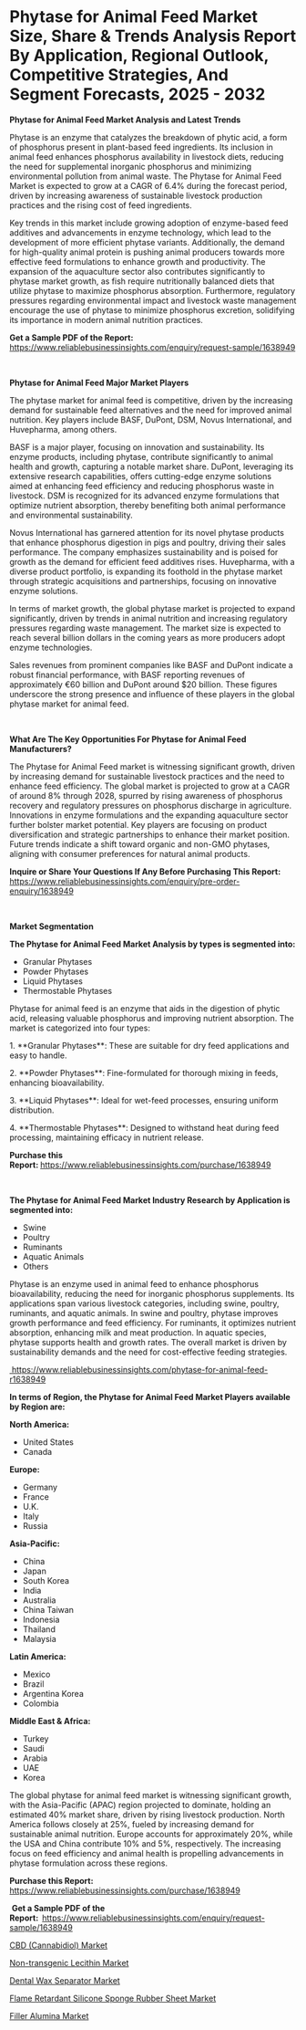 <p><h1>Phytase for Animal Feed Market Size, Share & Trends Analysis Report By Application, Regional Outlook, Competitive Strategies, And Segment Forecasts, 2025 - 2032</h1></p><p><strong>Phytase for Animal Feed Market Analysis and Latest Trends</strong></p>
<p><p>Phytase is an enzyme that catalyzes the breakdown of phytic acid, a form of phosphorus present in plant-based feed ingredients. Its inclusion in animal feed enhances phosphorus availability in livestock diets, reducing the need for supplemental inorganic phosphorus and minimizing environmental pollution from animal waste. The Phytase for Animal Feed Market is expected to grow at a CAGR of 6.4% during the forecast period, driven by increasing awareness of sustainable livestock production practices and the rising cost of feed ingredients.</p><p>Key trends in this market include growing adoption of enzyme-based feed additives and advancements in enzyme technology, which lead to the development of more efficient phytase variants. Additionally, the demand for high-quality animal protein is pushing animal producers towards more effective feed formulations to enhance growth and productivity. The expansion of the aquaculture sector also contributes significantly to phytase market growth, as fish require nutritionally balanced diets that utilize phytase to maximize phosphorus absorption. Furthermore, regulatory pressures regarding environmental impact and livestock waste management encourage the use of phytase to minimize phosphorus excretion, solidifying its importance in modern animal nutrition practices.</p></p>
<p><strong>Get a Sample PDF of the Report:&nbsp;</strong> <a href="https://www.reliablebusinessinsights.com/enquiry/request-sample/1638949?utm_campaign=118&utm_medium=2&utm_source=Github&utm_content=ia&utm_term=02042025&utm_id=phytase-for-animal-feed">https://www.reliablebusinessinsights.com/enquiry/request-sample/1638949</a></p>
<p>&nbsp;</p>
<p><strong>Phytase for Animal Feed Major Market Players</strong></p>
<p><p>The phytase market for animal feed is competitive, driven by the increasing demand for sustainable feed alternatives and the need for improved animal nutrition. Key players include BASF, DuPont, DSM, Novus International, and Huvepharma, among others. </p><p>BASF is a major player, focusing on innovation and sustainability. Its enzyme products, including phytase, contribute significantly to animal health and growth, capturing a notable market share. DuPont, leveraging its extensive research capabilities, offers cutting-edge enzyme solutions aimed at enhancing feed efficiency and reducing phosphorus waste in livestock. DSM is recognized for its advanced enzyme formulations that optimize nutrient absorption, thereby benefiting both animal performance and environmental sustainability.</p><p>Novus International has garnered attention for its novel phytase products that enhance phosphorus digestion in pigs and poultry, driving their sales performance. The company emphasizes sustainability and is poised for growth as the demand for efficient feed additives rises. Huvepharma, with a diverse product portfolio, is expanding its foothold in the phytase market through strategic acquisitions and partnerships, focusing on innovative enzyme solutions.</p><p>In terms of market growth, the global phytase market is projected to expand significantly, driven by trends in animal nutrition and increasing regulatory pressures regarding waste management. The market size is expected to reach several billion dollars in the coming years as more producers adopt enzyme technologies. </p><p>Sales revenues from prominent companies like BASF and DuPont indicate a robust financial performance, with BASF reporting revenues of approximately €60 billion and DuPont around $20 billion. These figures underscore the strong presence and influence of these players in the global phytase market for animal feed.</p></p>
<p>&nbsp;</p>
<p><strong>What Are The Key Opportunities For Phytase for Animal Feed Manufacturers?</strong></p>
<p><p>The Phytase for Animal Feed market is witnessing significant growth, driven by increasing demand for sustainable livestock practices and the need to enhance feed efficiency. The global market is projected to grow at a CAGR of around 8% through 2028, spurred by rising awareness of phosphorus recovery and regulatory pressures on phosphorus discharge in agriculture. Innovations in enzyme formulations and the expanding aquaculture sector further bolster market potential. Key players are focusing on product diversification and strategic partnerships to enhance their market position. Future trends indicate a shift toward organic and non-GMO phytases, aligning with consumer preferences for natural animal products.</p></p>
<p><strong>Inquire or Share Your Questions If Any Before Purchasing This Report:</strong> <a href="https://www.reliablebusinessinsights.com/enquiry/pre-order-enquiry/1638949?utm_campaign=118&utm_medium=2&utm_source=Github&utm_content=ia&utm_term=02042025&utm_id=phytase-for-animal-feed">https://www.reliablebusinessinsights.com/enquiry/pre-order-enquiry/1638949</a></p>
<p>&nbsp;</p>
<p><strong>Market Segmentation</strong></p>
<p><strong>The Phytase for Animal Feed Market Analysis by types is segmented into:</strong></p>
<p><ul><li>Granular Phytases</li><li>Powder Phytases</li><li>Liquid Phytases</li><li>Thermostable Phytases</li></ul></p>
<p><p>Phytase for animal feed is an enzyme that aids in the digestion of phytic acid, releasing valuable phosphorus and improving nutrient absorption. The market is categorized into four types: </p><p>1. **Granular Phytases**: These are suitable for dry feed applications and easy to handle.  </p><p>2. **Powder Phytases**: Fine-formulated for thorough mixing in feeds, enhancing bioavailability.  </p><p>3. **Liquid Phytases**: Ideal for wet-feed processes, ensuring uniform distribution.  </p><p>4. **Thermostable Phytases**: Designed to withstand heat during feed processing, maintaining efficacy in nutrient release.</p></p>
<p><strong>Purchase this Report:&nbsp;</strong><a href="https://www.reliablebusinessinsights.com/purchase/1638949?utm_campaign=118&utm_medium=2&utm_source=Github&utm_content=ia&utm_term=02042025&utm_id=phytase-for-animal-feed">https://www.reliablebusinessinsights.com/purchase/1638949</a></p>
<p>&nbsp;</p>
<p><strong>The Phytase for Animal Feed Market Industry Research by Application is segmented into:</strong></p>
<p><ul><li>Swine</li><li>Poultry</li><li>Ruminants</li><li>Aquatic Animals</li><li>Others</li></ul></p>
<p><p>Phytase is an enzyme used in animal feed to enhance phosphorus bioavailability, reducing the need for inorganic phosphorus supplements. Its applications span various livestock categories, including swine, poultry, ruminants, and aquatic animals. In swine and poultry, phytase improves growth performance and feed efficiency. For ruminants, it optimizes nutrient absorption, enhancing milk and meat production. In aquatic species, phytase supports health and growth rates. The overall market is driven by sustainability demands and the need for cost-effective feeding strategies.</p></p>
<p><a href="https://www.reliablebusinessinsights.com/phytase-for-animal-feed-r1638949?utm_campaign=118&utm_medium=2&utm_source=Github&utm_content=ia&utm_term=02042025&utm_id=phytase-for-animal-feed">&nbsp;https://www.reliablebusinessinsights.com/phytase-for-animal-feed-r1638949</a></p>
<p><strong>In terms of Region, the Phytase for Animal Feed Market Players available by Region are:</strong></p>
<p>
    <p> <strong> North America: </strong>
        <ul>
            <li>United States</li>
            <li>Canada</li>
        </ul>
        </p> 
    <p> <strong> Europe: </strong>
        <ul>
            <li>Germany</li>
            <li>France</li>
            <li>U.K.</li>
            <li>Italy</li>
            <li>Russia</li>
        </ul>
        </p> 
    <p> <strong> Asia-Pacific: </strong>
        <ul>
            <li>China</li>
            <li>Japan</li>
            <li>South Korea</li>
            <li>India</li>
            <li>Australia</li>
            <li>China Taiwan</li>
            <li>Indonesia</li>
            <li>Thailand</li>
            <li>Malaysia</li>
        </ul>
        </p> 
    <p> <strong> Latin America: </strong>
        <ul>
            <li>Mexico</li>
            <li>Brazil</li>
            <li>Argentina Korea</li>
            <li>Colombia</li>
        </ul>
        </p> 
    <p> <strong> Middle East & Africa: </strong>
        <ul>
            <li>Turkey</li>
            <li>Saudi</li>
            <li>Arabia</li>
            <li>UAE</li>
            <li>Korea</li>
        </ul>
    </p>
    </p>
<p><p>The global phytase for animal feed market is witnessing significant growth, with the Asia-Pacific (APAC) region projected to dominate, holding an estimated 40% market share, driven by rising livestock production. North America follows closely at 25%, fueled by increasing demand for sustainable animal nutrition. Europe accounts for approximately 20%, while the USA and China contribute 10% and 5%, respectively. The increasing focus on feed efficiency and animal health is propelling advancements in phytase formulation across these regions.</p></p>
<p><strong>Purchase this Report: </strong><a href="https://www.reliablebusinessinsights.com/purchase/1638949?utm_campaign=118&utm_medium=2&utm_source=Github&utm_content=ia&utm_term=02042025&utm_id=phytase-for-animal-feed">https://www.reliablebusinessinsights.com/purchase/1638949</a></p>
<p>&nbsp;<strong>Get a Sample PDF of the Report:&nbsp;&nbsp;</strong><a href="https://www.reliablebusinessinsights.com/enquiry/request-sample/1638949?utm_campaign=118&utm_medium=2&utm_source=Github&utm_content=ia&utm_term=02042025&utm_id=phytase-for-animal-feed">https://www.reliablebusinessinsights.com/enquiry/request-sample/1638949</a></p>
<p><strong></strong></p>
<p><p><a href="https://github.com/welfmimon/Market-Research-Report-List-1/blob/main/cbd-cannabidiol-market.md?utm_campaign=118&utm_medium=2&utm_source=Github&utm_content=ia&utm_term=02042025&utm_id=phytase-for-animal-feed">CBD (Cannabidiol) Market</a></p><p><a href="https://github.com/amramcocosxa/Market-Research-Report-List-1/blob/main/non-transgenic-lecithin-market.md?utm_campaign=118&utm_medium=2&utm_source=Github&utm_content=ia&utm_term=02042025&utm_id=phytase-for-animal-feed">Non-transgenic Lecithin Market</a></p><p><a href="https://github.com/nkomdaumis16/Market-Research-Report-List-1/blob/main/dental-wax-separator-market.md?utm_campaign=118&utm_medium=2&utm_source=Github&utm_content=ia&utm_term=02042025&utm_id=phytase-for-animal-feed">Dental Wax Separator Market</a></p><p><a href="https://github.com/khifzaba/Market-Research-Report-List-1/blob/main/flame-retardant-silicone-sponge-rubber-sheet-market.md?utm_campaign=118&utm_medium=2&utm_source=Github&utm_content=ia&utm_term=02042025&utm_id=phytase-for-animal-feed">Flame Retardant Silicone Sponge Rubber Sheet Market</a></p><p><a href="https://github.com/ioniafidian4/Market-Research-Report-List-1/blob/main/filler-alumina-market.md?utm_campaign=118&utm_medium=2&utm_source=Github&utm_content=ia&utm_term=02042025&utm_id=phytase-for-animal-feed">Filler Alumina Market</a></p></p>